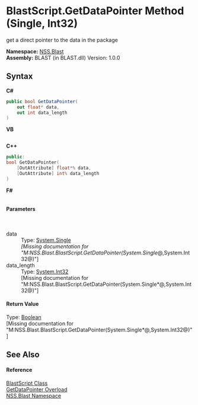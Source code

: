 # BlastScript.GetDataPointer Method (Single, Int32)
 

get a direct pointer to the data in the package

**Namespace:**&nbsp;<a href="88b55311-4a89-0894-e27a-e157e443c7f7.md">NSS.Blast</a><br />**Assembly:**&nbsp;BLAST (in BLAST.dll) Version: 1.0.0

## Syntax

**C#**<br />
``` C#
public bool GetDataPointer(
	out float* data,
	out int data_length
)
```

**VB**<br />
``` VB

```

**C++**<br />
``` C++
public:
bool GetDataPointer(
	[OutAttribute] float*% data, 
	[OutAttribute] int% data_length
)
```

**F#**<br />
``` F#

```


#### Parameters
&nbsp;<dl><dt>data</dt><dd>Type: <a href="https://docs.microsoft.com/dotnet/api/system.single" target="_blank" rel="noopener noreferrer">System.Single</a>*<br />\[Missing <param name="data"/> documentation for "M:NSS.Blast.BlastScript.GetDataPointer(System.Single*@,System.Int32@)"\]</dd><dt>data_length</dt><dd>Type: <a href="https://docs.microsoft.com/dotnet/api/system.int32" target="_blank" rel="noopener noreferrer">System.Int32</a><br />\[Missing <param name="data_length"/> documentation for "M:NSS.Blast.BlastScript.GetDataPointer(System.Single*@,System.Int32@)"\]</dd></dl>

#### Return Value
Type: <a href="https://docs.microsoft.com/dotnet/api/system.boolean" target="_blank" rel="noopener noreferrer">Boolean</a><br />\[Missing <returns> documentation for "M:NSS.Blast.BlastScript.GetDataPointer(System.Single*@,System.Int32@)"\]

## See Also


#### Reference
<a href="701ebde6-515e-1fd5-a11a-526716112a12.md">BlastScript Class</a><br /><a href="b85cebc3-6bb4-554c-9147-331405b50a4f.md">GetDataPointer Overload</a><br /><a href="88b55311-4a89-0894-e27a-e157e443c7f7.md">NSS.Blast Namespace</a><br />